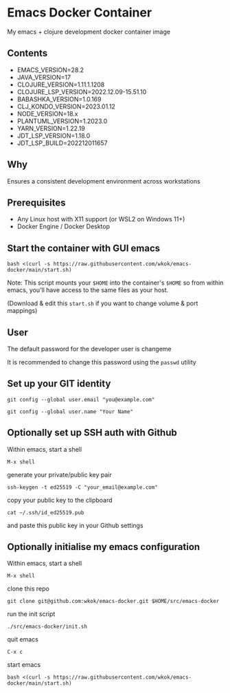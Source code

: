 # Emacs Docker Container

My emacs + clojure development docker container image

## Contents

- EMACS_VERSION=28.2
- JAVA_VERSION=17
- CLOJURE_VERSION=1.11.1.1208
- CLOJURE_LSP_VERSION=2022.12.09-15.51.10
- BABASHKA_VERSION=1.0.169
- CLJ_KONDO_VERSION=2023.01.12
- NODE_VERSION=18.x
- PLANTUML_VERSION=1.2023.0
- YARN_VERSION=1.22.19
- JDT_LSP_VERSION=1.18.0
- JDT_LSP_BUILD=202212011657

## Why

Ensures a consistent development environment across workstations

## Prerequisites

- Any Linux host with X11 support (or WSL2 on Windows 11+)
- Docker Engine / Docker Desktop

## Start the container with GUI emacs

`bash <(curl -s https://raw.githubusercontent.com/wkok/emacs-docker/main/start.sh)`

Note: This script mounts your `$HOME` into the container's `$HOME` so from within emacs, you'll have access to the same files as your host.

(Download & edit this `start.sh` if you want to change volume & port mappings)

## User

The default password for the developer user is changeme

It is recommended to change this password using the `passwd` utility

## Set up your GIT identity

`git config --global user.email "you@example.com"`

`git config --global user.name "Your Name"`

## Optionally set up SSH auth with Github

Within emacs, start a shell

`M-x shell`

generate your private/public key pair

`ssh-keygen -t ed25519 -C "your_email@example.com"`

copy your public key to the clipboard

`cat ~/.ssh/id_ed25519.pub`

and paste this public key in your Github settings

## Optionally initialise my emacs configuration

Within emacs, start a shell

`M-x shell`

clone this repo

`git clone git@github.com:wkok/emacs-docker.git $HOME/src/emacs-docker`

run the init script

`./src/emacs-docker/init.sh`

quit emacs

`C-x c`

start emacs

`bash <(curl -s https://raw.githubusercontent.com/wkok/emacs-docker/main/start.sh)`
